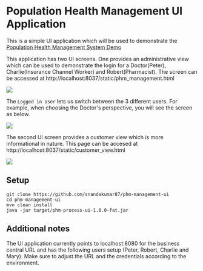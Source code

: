 # Population Health Management UI Application

This is a simple UI application which will be used to demonstrate the [Population Health Management System Demo](https://github.com/mauriziocarioli/PHM-Processes) 

This application has two UI screens. One provides an administrative view which can be used to demonstrate the login for a Doctor(Peter), Charlie(Insurance Channel Worker) and Robert(Pharmacist).
The screen can be accessed at http://localhost:8037/static/phm_management.html

![](https://raw.githubusercontent.com/snandakumar87/phm-management-ui/master/src/main/resources/readmeimages/PHM_admin.png)

The `Logged in User` lets us switch between the 3 different users. For example, when choosing the Doctor's perspective, you will see the screen as below.

![](https://raw.githubusercontent.com/snandakumar87/phm-management-ui/master/src/main/resources/readmeimages/PHM_admin_doc.png)

The second UI screen provides a customer view which is more informational in nature.
This page can be accesed at http://localhost:8037/static/customer_view.html

![](https://raw.githubusercontent.com/snandakumar87/phm-management-ui/master/src/main/resources/readmeimages/PHM_customer.png)

## Setup

```
git clone https://github.com/snandakumar87/phm-management-ui
cd phm-management-ui
mvn clean install
java -jar target/phm-process-ui-1.0.0-fat.jar
```

## Additional notes

The UI application currently points to localhost:8080 for the business central URL and has the following users setup (Peter, Robert, Charlie and Mary). Make sure to adjust
the URL and the credentials according to the environment.
